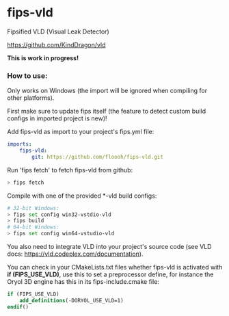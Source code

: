 # fips-vld
Fipsified VLD (Visual Leak Detector)

https://github.com/KindDragon/vld

**This is work in progress!**

### How to use:

Only works on Windows (the import will be ignored when compiling for
other platforms).

First make sure to update fips itself (the feature to detect 
custom build configs in imported project is new)!

Add fips-vld as import to your project's fips.yml file:

```yaml
imports:
    fips-vld:
        git: https://github.com/floooh/fips-vld.git
```

Run 'fips fetch' to fetch fips-vld from github:

```bash
> fips fetch
```

Compile with one of the provided \*-vld build configs:

```bash
# 32-bit Windows:
> fips set config win32-vstdio-vld
> fips build
# 64-bit Windows:
> fips set config win64-vstudio-vld
```

You also need to integrate VLD into your project's source code
(see VLD docs: https://vld.codeplex.com/documentation).

You can check in your CMakeLists.txt files whether fips-vld is activated
with **if (FIPS\_USE\_VLD)**, use this to set a preprocessor define,
for instance the Oryol 3D engine has this in its fips-include.cmake file:

```cmake
if (FIPS_USE_VLD)
    add_definitions(-DORYOL_USE_VLD=1)
endif()
```
